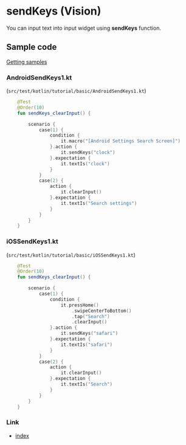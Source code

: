 # sendKeys (Vision)

You can input text into input widget using **sendKeys** function.

## Sample code

[Getting samples](../../getting_samples.md)

### AndroidSendKeys1.kt

(`src/test/kotlin/tutorial/basic/AndroidSendKeys1.kt`)

```kotlin
    @Test
    @Order(10)
    fun sendKeys_clearInput() {

        scenario {
            case(1) {
                condition {
                    it.macro("[Android Settings Search Screen]")
                }.action {
                    it.sendKeys("clock")
                }.expectation {
                    it.textIs("clock")
                }
            }
            case(2) {
                action {
                    it.clearInput()
                }.expectation {
                    it.textIs("Search settings")
                }
            }
        }
    }
```

### iOSSendKeys1.kt

(`src/test/kotlin/tutorial/basic/iOSSendKeys1.kt`)

```kotlin
    @Test
    @Order(10)
    fun sendKeys_clearInput() {

        scenario {
            case(1) {
                condition {
                    it.pressHome()
                        .swipeCenterToBottom()
                        .tap("Search")
                        .clearInput()
                }.action {
                    it.sendKeys("safari")
                }.expectation {
                    it.textIs("safari")
                }
            }
            case(2) {
                action {
                    it.clearInput()
                }.expectation {
                    it.textIs("Search")
                }
            }
        }
    }
```

### Link

- [index](../../../../index.md)

